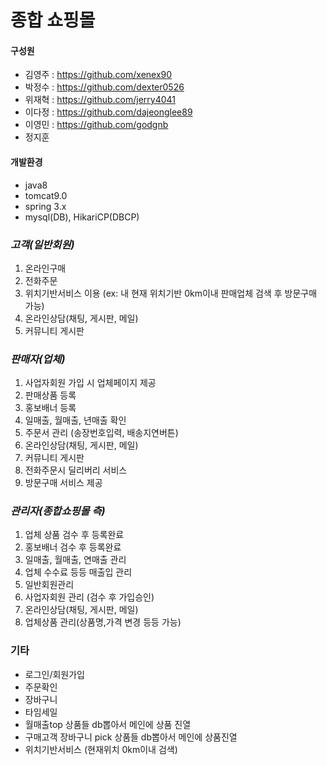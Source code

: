 # 종합 쇼핑몰

#### 구성원
 - 김영주 : https://github.com/xenex90
 - 박정수 : https://github.com/dexter0526
 - 위재혁 : https://github.com/jerry4041
 - 이다정 : https://github.com/dajeonglee89
 - 이영민 : https://github.com/godgnb
 - 정지훈
 
#### 개발환경
 - java8
 - tomcat9.0
 - spring 3.x
 - mysql(DB), HikariCP(DBCP)

### *고객(일반회원)*
1. 온라인구매
2. 전화주문
3. 위치기반서비스 이용
(ex: 내 현재 위치기반 0km이내 판매업체 검색 후 방문구매 가능)
4. 온라인상담(채팅, 게시판, 메일) 
5. 커뮤니티 게시판 


### *판매자(업체)*
1. 사업자회원 가입 시 업체페이지 제공
2. 판매상품 등록 
3. 홍보배너 등록
4. 일매출, 월매출, 년매출 확인
5. 주문서 관리 (송장번호입력, 배송지연버튼)
6. 온라인상담(채팅, 게시판, 메일) 
7. 커뮤니티 게시판 
8. 전화주문시 딜리버리 서비스
9. 방문구매 서비스 제공


### *관리자(종합쇼핑몰 측)*
1. 업체 상품 검수 후 등록완료
2. 홍보배너 검수 후 등록완료 
3. 일매출, 월매출, 연매출 관리
4. 업체 수수료 등등 매출입 관리
5. 일반회원관리
6. 사업자회원 관리 (검수 후 가입승인)
7. 온라인상담(채팅, 게시판, 메일)
8. 업체상품 관리(상품명,가격 변경 등등 가능)

### 기타
* 로그인/회원가입
* 주문확인
* 장바구니
* 타임세일
* 월매출top 상품들 db뽑아서 메인에 상품 진열
* 구매고객 장바구니 pick 상품들 db뽑아서 메인에 상품진열 
* 위치기반서비스 (현재위치 0km이내 검색)
